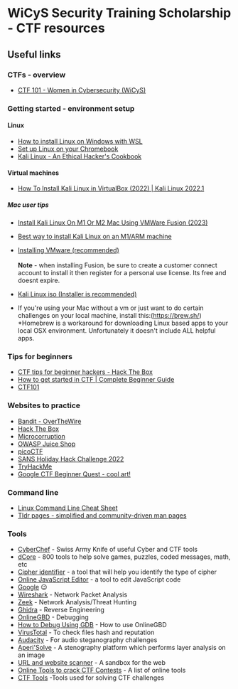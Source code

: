 # WiCyS Security Training Scholarship - CTF resources 

## Useful links

### CTFs - overview

* [CTF 101 - Women in Cybersecurity (WiCyS)](https://www.youtube.com/watch?v=wL3acu8xspM)

### Getting started - environment setup

#### Linux ####

* [How to install Linux on Windows with WSL](https://learn.microsoft.com/en-us/windows/wsl/install)
* [Set up Linux on your Chromebook](https://support.google.com/chromebook/answer/9145439?hl=en)
* [Kali Linux - An Ethical Hacker's Cookbook](https://drive.google.com/file/d/1qAe_7nCm08R4FremvJpNq6PJ3PT38KzC/view)

#### Virtual machines

* [How To Install Kali Linux in VirtualBox (2022) | Kali Linux 2022.1](https://www.youtube.com/watch?v=l97dVIKlmVg)

##### Mac user tips

* [Install Kali Linux On M1 Or M2 Mac Using VMWare Fusion (2023)](https://www.youtube.com/watch?v=LJo9EUwXiHo)
* [Best way to install Kali Linux on an M1/ARM machine](https://www.youtube.com/watch?v=LJo9EUwXiHo)
* [Installing VMware (recommended)](https://www.vmware.com/products/fusion/fusion-evaluation.html) <br><br>
    **Note** - when installing Fusion, be sure to create a customer connect account to install it then register for a personal use license. Its free and doesnt expire.

* [Kali Linux iso (Installer is recommended)](https://www.kali.org/get-kali/#kali-installer-images)
* If you're using your Mac without a vm or just want to do certain challenges on your local machine, install this:(https://brew.sh/)
     *Homebrew is a workaround for downloading Linux based apps to your local OSX environment. Unfortunately it doesn't include ALL helpful apps.

### Tips for beginners

* [CTF tips for beginner hackers - Hack The Box](https://www.hackthebox.com/blog/what-is-ctf#ctf_tips_for_beginner_hackers)
* [How to get started in CTF | Complete Beginner Guide](https://infosecwriteups.com/how-to-get-started-in-ctf-complete-begineer-guide-15ab5a6856d)
* [CTF101](https://ctf101.org/)

### Websites to practice

* [Bandit - OverTheWire](https://overthewire.org/wargames/)
* [Hack The Box](https://hackthebox.com/)
* [Microcorruption](https://microcorruption.com/)
* [OWASP Juice Shop](https://owasp.org/www-project-juice-shop/)
* [picoCTF](https://picoctf.org/)
* [SANS Holiday Hack Challenge 2022](https://www.sans.org/mlp/holiday-hack-challenge-2022/)
* [TryHackMe](https://tryhackme.com/)
* [Google CTF Beginner Quest - cool art!](https://capturetheflag.withgoogle.com/beginners-quest)

### Command line

* [Linux Command Line Cheat Sheet](https://cheatography.com/davechild/cheat-sheets/linux-command-line/)
* [Tldr pages - simplified and community-driven man pages](https://tldr.sh/)

### Tools

* [CyberChef](https://gchq.github.io/CyberChef/) - Swiss Army Knife of useful Cyber and CTF tools
* [dCore](https://www.dcode.fr/) - 800 tools to help solve games, puzzles, coded messages, math, etc
* [Cipher identifier](https://www.boxentriq.com/code-breaking/cipher-identifier) - a tool that will help you identify the type of cipher
* [Online JavaScript Editor](https://js.do/) - a tool to edit JavaScript code  
* [Google](https://www.google.com/) :wink: 
* [Wireshark](https://www.wireshark.org/) - Network Packet Analysis
* [Zeek](https://zeek.org/) - Network Analysis/Threat Hunting
* [Ghidra](https://ghidra-sre.org/) - Reverse Engineering
* [OnlineGBD](https://www.onlinegdb.com/) - Debugging
* [How to Debug Using GDB](https://cs.baylor.edu/~donahoo/tools/gdb/tutorial.html) - How to use OnlineGBD
* [VirusTotal](https://www.virustotal.com/gui/home/upload) - To check files hash and reputation
* [Audacity](https://www.audacityteam.org/) - For audio steganography challenges
* [Aperi'Solve](https://www.aperisolve.com/) - A stenography platform which performs layer analysis on an image
* [URL and website scanner](https://urlscan.io/) - A sandbox for the web
* [Online Tools to crack CTF Contests](https://dhanumaalaian.medium.com/online-tools-to-crack-ctf-contest-1ad7efa958da) - A list of online tools
* [CTF Tools](https://blogs.nvcc.edu/kdinh/ctftools/) -Tools used for solving CTF challenges
